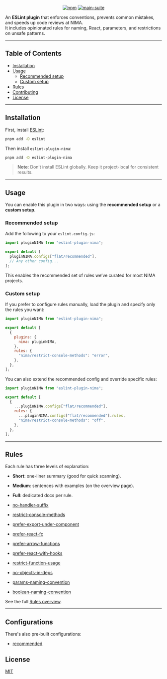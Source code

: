 <div align="center">

[![npm](https://img.shields.io/npm/v/eslint-plugin-nima?logo=npm&cacheSeconds=1800)](https://www.npmjs.com/package/eslint-plugin-nima)
[![main-suite](https://github.com/NIMA-Enterprises/eslint-plugin-nima/actions/workflows/publish.yml/badge.svg)](https://github.com/NIMA-Enterprises/eslint-plugin-nima/actions/workflows/publish.yml)

</div>

An **ESLint plugin** that enforces conventions, prevents common mistakes, and speeds up code reviews at NIMA.  
It includes opinionated rules for naming, React, parameters, and restrictions on unsafe patterns.

---

## Table of Contents

- [Installation](#installation)
- [Usage](#usage)
  - [Recommended setup](#recommended-setup)
  - [Custom setup](#custom-setup)
- [Rules](#rules)
- [Contributing](#contributing)
- [License](#license)

---

## Installation

First, install [ESLint](http://eslint.org):

```bash
pnpm add -D eslint
```

Then install `eslint-plugin-nima`:

```bash
pnpm add -D eslint-plugin-nima
```

> **Note**: Don’t install ESLint globally. Keep it project-local for consistent results.

---

## Usage

You can enable this plugin in two ways: using the **recommended setup** or a **custom setup**.

### Recommended setup

Add the following to your `eslint.config.js`:

```js
import pluginNIMA from "eslint-plugin-nima";

export default [
  pluginNIMA.configs["flat/recommended"],
  // Any other config...
];
```

This enables the recommended set of rules we’ve curated for most NIMA projects.

### Custom setup

If you prefer to configure rules manually, load the plugin and specify only the rules you want:

```js
import pluginNIMA from "eslint-plugin-nima";

export default [
  {
    plugins: {
      nima: pluginNIMA,
    },
    rules: {
      "nima/restrict-console-methods": "error",
    },
  },
];
```

You can also extend the recommended config and override specific rules:

```js
import pluginNIMA from "eslint-plugin-nima";

export default [
  {
    ...pluginNIMA.configs["flat/recommended"],
    rules: {
      ...pluginNIMA.configs["flat/recommended"].rules,
      "nima/restrict-console-methods": "off",
    },
  },
];
```

---

## Rules

Each rule has three levels of explanation:

- **Short**: one-liner summary (good for quick scanning).
- **Medium**: sentences with examples (on the overview page).
- **Full**: dedicated docs per rule.

- [no-handler-suffix](documentation/rules/no-handler-suffix.md)
- [restrict-console-methods](documentation/rules/restrict-console-methods.md)
- [prefer-export-under-component](documentation/rules/prefer-export-under-component.md)
- [prefer-react-fc](documentation/rules/prefer-react-fc.md)
- [prefer-arrow-functions](documentation/rules/prefer-arrow-functions.md)
- [prefer-react-with-hooks](documentation/rules/prefer-react-with-hooks.md)
- [restrict-function-usage](documentation/rules/restrict-function-usage.md)
- [no-objects-in-deps](documentation/rules/no-objects-in-deps.md)
- [params-naming-convention](documentation/rules/params-naming-convention.md)
- [boolean-naming-convention](documentation/rules/boolean-naming-convention.md)

See the full [Rules overview](documentation/rules/index.md).

---

## Configurations

There's also pre-built configurations:

- [recommended](documentation/configs/index.md)

## License

[MIT](LICENSE)
